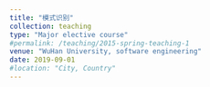 ```yaml
---
title: "模式识别"
collection: teaching
type: "Major elective course"
#permalink: /teaching/2015-spring-teaching-1
venue: "WuHan University, software engineering"
date: 2019-09-01
#location: "City, Country"
---
```

